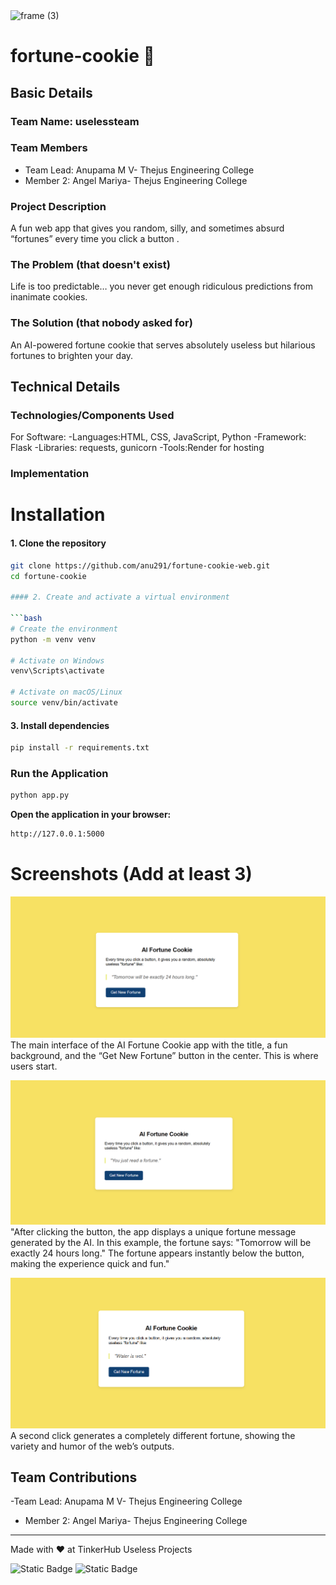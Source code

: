 <img width="3188" height="1202" alt="frame (3)" src="https://github.com/user-attachments/assets/517ad8e9-ad22-457d-9538-a9e62d137cd7" />


# fortune-cookie 🎯


## Basic Details
### Team Name: uselessteam


### Team Members
- Team Lead: Anupama M V- Thejus Engineering College 
- Member 2: Angel Mariya- Thejus Engineering College 


### Project Description
A fun web app that gives you random, silly, and sometimes absurd “fortunes” every time you click a button .

### The Problem (that doesn't exist)
Life is too predictable… you never get enough ridiculous predictions from inanimate cookies.

### The Solution (that nobody asked for)
An AI-powered fortune cookie that serves absolutely useless but hilarious fortunes to brighten your day.

## Technical Details
### Technologies/Components Used
For Software:
-Languages:HTML, CSS, JavaScript, Python
-Framework: Flask
-Libraries: requests, gunicorn
-Tools:Render for hosting


### Implementation

# Installation
#### 1. Clone the repository 
```bash
git clone https://github.com/anu291/fortune-cookie-web.git
cd fortune-cookie

#### 2. Create and activate a virtual environment

```bash
# Create the environment
python -m venv venv

# Activate on Windows
venv\Scripts\activate

# Activate on macOS/Linux
source venv/bin/activate
```
#### 3. Install dependencies

```bash
pip install -r requirements.txt
```
### Run the Application

```bash
python app.py
```

**Open the application in your browser:**

``` bash
http://127.0.0.1:5000
```


# Screenshots (Add at least 3)
![Homepage](screenshots/homepage.png)
The main interface of the AI Fortune Cookie app with the title, a fun background, and the “Get New Fortune” button in the center. This is where users start.

![First Fortune](screenshots/fortune1.png)
"After clicking the button, the app displays a unique fortune message generated by the AI. In this example, the fortune says: "Tomorrow will be exactly 24 hours long." The fortune appears instantly below the button, making the experience quick and fun."


![Second Fortune](screenshots/fortune2.png)
A second click generates a completely different fortune, showing the variety and humor of the web’s outputs.




## Team Contributions
-Team Lead: Anupama M V- Thejus Engineering College 
- Member 2: Angel Mariya- Thejus Engineering College 

---
Made with ❤️ at TinkerHub Useless Projects 

![Static Badge](https://img.shields.io/badge/TinkerHub-24?color=%23000000&link=https%3A%2F%2Fwww.tinkerhub.org%2F)
![Static Badge](https://img.shields.io/badge/UselessProjects--25-25?link=https%3A%2F%2Fwww.tinkerhub.org%2Fevents%2FQ2Q1TQKX6Q%2FUseless%2520Projects)



